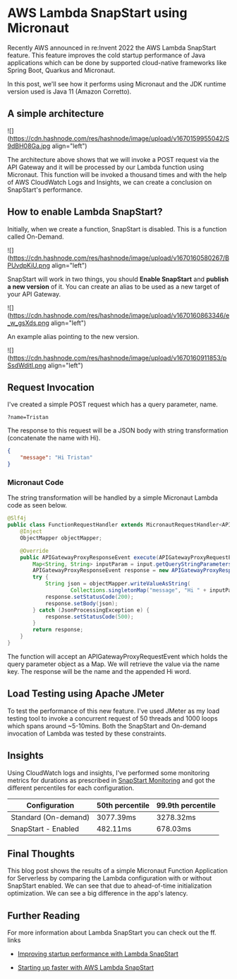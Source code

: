 # AWS Lambda SnapStart using Micronaut

Recently AWS announced in re:Invent 2022 the AWS Lambda SnapStart feature. This feature improves the cold startup performance of Java applications which can be done by supported cloud-native frameworks like Spring Boot, Quarkus and Micronaut.

In this post, we'll see how it performs using Micronaut and the JDK runtime version used is Java 11 (Amazon Corretto).

## A simple architecture

![](https://cdn.hashnode.com/res/hashnode/image/upload/v1670159955042/S9dBH08Ga.jpg align="left")

The architecture above shows that we will invoke a POST request via the API Gateway and it will be processed by our Lambda function using Micronaut. This function will be invoked a thousand times and with the help of AWS CloudWatch Logs and Insights, we can create a conclusion on SnapStart's performance.

## How to enable Lambda SnapStart?

Initially, when we create a function, SnapStart is disabled. This is a function called On-Demand.

![](https://cdn.hashnode.com/res/hashnode/image/upload/v1670160580267/BPUvdpKiU.png align="left")

SnapStart will work in two things, you should **Enable SnapStart** and **publish a new version** of it. You can create an alias to be used as a new target of your API Gateway.

![](https://cdn.hashnode.com/res/hashnode/image/upload/v1670160863346/e_w_gsXds.png align="left")

An example alias pointing to the new version.

![](https://cdn.hashnode.com/res/hashnode/image/upload/v1670160911853/pSsdWditI.png align="left")

## Request Invocation

I've created a simple POST request which has a query parameter, name.

`?name=Tristan`

The response to this request will be a JSON body with string transformation (concatenate the name with Hi).

```json
{
    "message": "Hi Tristan"
}
```

### Micronaut Code

The string transformation will be handled by a simple Micronaut Lambda code as seen below.

```java
@Slf4j
public class FunctionRequestHandler extends MicronautRequestHandler<APIGatewayProxyRequestEvent, APIGatewayProxyResponseEvent> {
    @Inject
    ObjectMapper objectMapper;

    @Override
    public APIGatewayProxyResponseEvent execute(APIGatewayProxyRequestEvent input) {
        Map<String, String> inputParam = input.getQueryStringParameters();
        APIGatewayProxyResponseEvent response = new APIGatewayProxyResponseEvent();
        try {
            String json = objectMapper.writeValueAsString(
                    Collections.singletonMap("message", "Hi " + inputParam.get("name")));
            response.setStatusCode(200);
            response.setBody(json);
        } catch (JsonProcessingException e) {
            response.setStatusCode(500);
        }
        return response;
    }
}
```

The function will accept an APIGatewayProxyRequestEvent which holds the query parameter object as a Map. We will retrieve the value via the name key. The response will be the name and the appended Hi word.

## Load Testing using Apache JMeter

To test the performance of this new feature. I've used JMeter as my load testing tool to invoke a concurrent request of 50 threads and 1000 loops which spans around ~5-10mins. Both the SnapStart and On-demand invocation of Lambda was tested by these constraints.

## Insights

Using CloudWatch logs and insights, I've performed some monitoring metrics for durations as prescribed in [SnapStart Monitoring](https://docs.aws.amazon.com/lambda/latest/dg/snapstart-monitoring.html) and got the different percentiles for each configuration.

| Configuration | 50th percentile | 99.9th percentile |
| --- | --- | --- |
| Standard (On-demand) | 3077.39ms | 3278.32ms |
| SnapStart - Enabled | 482.11ms | 678.03ms |

## Final Thoughts

This blog post shows the results of a simple Micronaut Function Application for Serverless by comparing the Lambda configuration with or without SnapStart enabled. We can see that due to ahead-of-time initialization optimization. We can see a big difference in the app's latency.

## Further Reading

For more information about Lambda SnapStart you can check out the ff. links

*   [Improving startup performance with Lambda SnapStart](https://docs.aws.amazon.com/lambda/latest/dg/snapstart.html)
    
*   [Starting up faster with AWS Lambda SnapStart](https://aws.amazon.com/blogs/compute/starting-up-faster-with-aws-lambda-snapstart/)